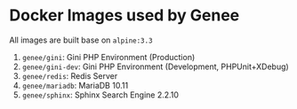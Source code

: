 # Docker Images used by Genee

All images are built base on `alpine:3.3`

1. `genee/gini`: Gini PHP Environment (Production)
2. `genee/gini-dev`: Gini PHP Environment (Development, PHPUnit+XDebug)
3. `genee/redis`: Redis Server
4. `genee/mariadb`: MariaDB 10.11
5. `genee/sphinx`: Sphinx Search Engine 2.2.10